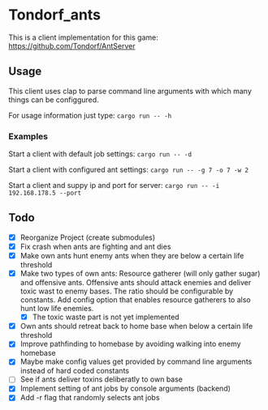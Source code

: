 # Tondorf_ants

This is a client implementation for this game: https://github.com/Tondorf/AntServer

## Usage

This client uses clap to parse command line arguments with which many things can be configgured.

For usage information just type: `cargo run -- -h`

### Examples

Start a client with default job settings: `cargo run -- -d`

Start a client with configured ant settings: `cargo run -- -g 7 -o 7 -w 2`

Start a client and suppy ip and port for server:  `cargo run -- -i 192.168.178.5 --port`

## Todo

- [X] Reorganize Project (create submodules)
- [X] Fix crash when ants are fighting and ant dies
- [X] Make own ants hunt enemy ants when they are below a certain life threshold 
- [X] Make two types of own ants: Resource gatherer (will only gather sugar) and offensive ants. Offensive ants should attack enemies and deliver toxic wast to enemy bases. The ratio should be configurable by constants. Add config option that enables resource gatherers to also hunt low life enemies.
    - [X] The toxic waste part is not yet implemented
- [X] Own ants should retreat back to home base when below a certain life threshold
- [X] Improve pathfinding to homebase by avoiding walking into enemy homebase
- [X] Maybe make config values get provided by command line arguments instead of hard coded constants
- [ ] See if ants deliver toxins deliberatly to own base
- [X] Implement setting of ant jobs by console arguments (backend)
- [X] Add -r flag that randomly selects ant jobs
